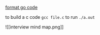 



[format go code](https://www.cleancss.com/go-beautify/)


to build a c code `gcc file.c` to run `./a.out` 








![[interview mind map.png]]